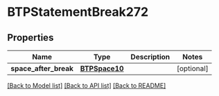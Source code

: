 # BTPStatementBreak272

## Properties
Name | Type | Description | Notes
------------ | ------------- | ------------- | -------------
**space_after_break** | [**BTPSpace10**](BTPSpace10.md) |  | [optional] 

[[Back to Model list]](../README.md#documentation-for-models) [[Back to API list]](../README.md#documentation-for-api-endpoints) [[Back to README]](../README.md)


